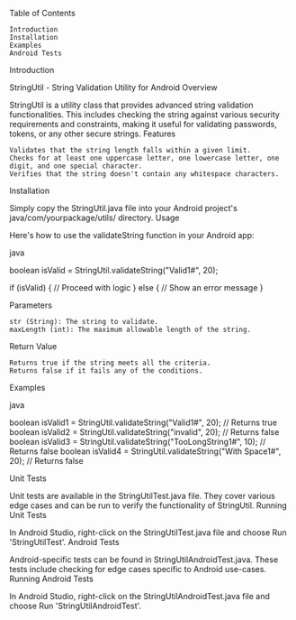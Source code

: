 Table of Contents

    Introduction
    Installation
    Examples
    Android Tests

Introduction

StringUtil - String Validation Utility for Android
Overview

StringUtil is a utility class that provides advanced string validation functionalities. This includes checking the string against various security requirements and constraints, making it useful for validating passwords, tokens, or any other secure strings.
Features

    Validates that the string length falls within a given limit.
    Checks for at least one uppercase letter, one lowercase letter, one digit, and one special character.
    Verifies that the string doesn't contain any whitespace characters.

Installation

Simply copy the StringUtil.java file into your Android project's java/com/yourpackage/utils/ directory.
Usage

Here's how to use the validateString function in your Android app:

java

boolean isValid = StringUtil.validateString("Valid1#", 20);

if (isValid) {
    // Proceed with logic
} else {
    // Show an error message
}

Parameters

    str (String): The string to validate.
    maxLength (int): The maximum allowable length of the string.

Return Value

    Returns true if the string meets all the criteria.
    Returns false if it fails any of the conditions.

Examples

java

boolean isValid1 = StringUtil.validateString("Valid1#", 20);  // Returns true
boolean isValid2 = StringUtil.validateString("invalid", 20);  // Returns false
boolean isValid3 = StringUtil.validateString("TooLongString1#", 10);  // Returns false
boolean isValid4 = StringUtil.validateString("With Space1#", 20);  // Returns false

Unit Tests

Unit tests are available in the StringUtilTest.java file. They cover various edge cases and can be run to verify the functionality of StringUtil.
Running Unit Tests

In Android Studio, right-click on the StringUtilTest.java file and choose Run 'StringUtilTest'.
Android Tests

Android-specific tests can be found in StringUtilAndroidTest.java. These tests include checking for edge cases specific to Android use-cases.
Running Android Tests

In Android Studio, right-click on the StringUtilAndroidTest.java file and choose Run 'StringUtilAndroidTest'.
